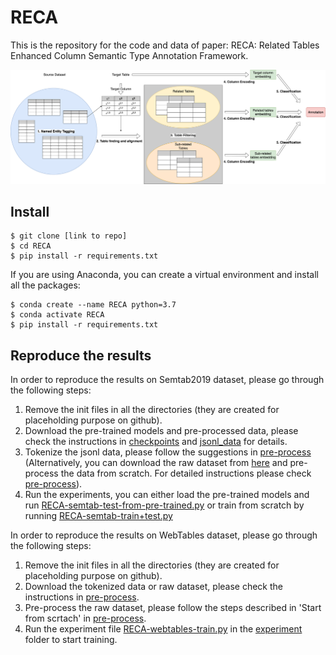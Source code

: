# RECA
This is the repository for the code and data of paper: RECA: Related Tables Enhanced Column Semantic Type Annotation Framework.


![Overview of RECA](./imgs/pipeline_updated.drawio.png)

## Install

```console
$ git clone [link to repo]
$ cd RECA
$ pip install -r requirements.txt 
```

If you are using Anaconda, you can create a virtual environment and install all the packages:

```console
$ conda create --name RECA python=3.7
$ conda activate RECA
$ pip install -r requirements.txt
```

## Reproduce the results

In order to reproduce the results on Semtab2019 dataset, please go through the following steps:
1. Remove the init files in all the directories (they are created for placeholding purpose on github).
2. Download the pre-trained models and pre-processed data, please check the instructions in [checkpoints](https://github.com/RECA-paper/RECA/tree/main/Semtab/checkpoints) and [jsonl_data](https://github.com/RECA-paper/RECA/tree/main/Semtab/data/jsonl_data) for details. 
3. Tokenize the jsonl data, please follow the suggestions in [pre-process](https://github.com/RECA-paper/RECA/tree/main/Semtab/pre-process) (Alternatively, you can download the raw dataset from [here](http://www.cs.ox.ac.uk/isg/challenges/sem-tab/2019/#datasets) and pre-process the data from scratch. For detailed instructions please check [pre-process](https://github.com/RECA-paper/RECA/tree/main/Semtab/pre-process)).
4. Run the experiments, you can either load the pre-trained models and run [RECA-semtab-test-from-pre-trained.py](https://github.com/RECA-paper/RECA/blob/main/Semtab/experiment/RECA-semtab-test-from-pre-trained.py) or train from scratch by running [RECA-semtab-train+test.py](https://github.com/RECA-paper/RECA/blob/main/Semtab/experiment/RECA-semtab-train%2Btest.py)

In order to reproduce the results on WebTables dataset, please go through the following steps:
1. Remove the init files in all the directories (they are created for placeholding purpose on github).
2. Download the tokenized data or raw dataset, please check the instructions in [pre-process](https://github.com/RECA-paper/RECA/tree/main/Semtab/pre-process).
3. Pre-process the raw dataset, please follow the steps described in 'Start from scrtach' in [pre-process](https://github.com/RECA-paper/RECA/tree/main/Semtab/pre-process).
4. Run the experiment file [RECA-webtables-train.py](https://github.com/RECA-paper/RECA/blob/main/WebTables/experiment/RECA-webtables-train.py) in the [experiment](https://github.com/RECA-paper/RECA/tree/main/WebTables/experiment) folder to start training.
